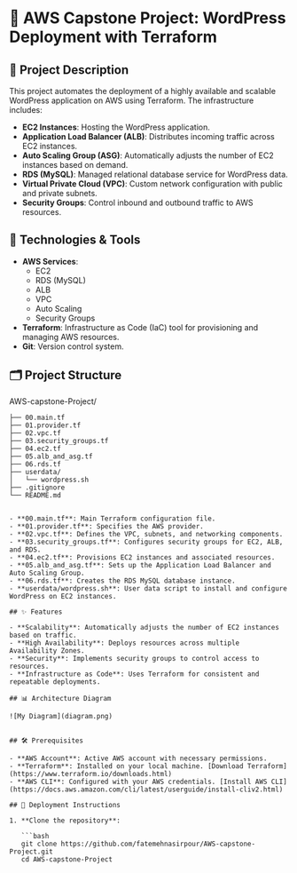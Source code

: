 # 🚀 AWS Capstone Project: WordPress Deployment with Terraform

## 📘 Project Description

This project automates the deployment of a highly available and scalable WordPress application on AWS using Terraform. The infrastructure includes:

- **EC2 Instances**: Hosting the WordPress application.
- **Application Load Balancer (ALB)**: Distributes incoming traffic across EC2 instances.
- **Auto Scaling Group (ASG)**: Automatically adjusts the number of EC2 instances based on demand.
- **RDS (MySQL)**: Managed relational database service for WordPress data.
- **Virtual Private Cloud (VPC)**: Custom network configuration with public and private subnets.
- **Security Groups**: Control inbound and outbound traffic to AWS resources.

## 🧰 Technologies & Tools

- **AWS Services**:
  - EC2
  - RDS (MySQL)
  - ALB
  - VPC
  - Auto Scaling
  - Security Groups
- **Terraform**: Infrastructure as Code (IaC) tool for provisioning and managing AWS resources.
- **Git**: Version control system.

## 🗂️ Project Structure


AWS-capstone-Project/

```
├── 00.main.tf
├── 01.provider.tf
├── 02.vpc.tf
├── 03.security_groups.tf
├── 04.ec2.tf
├── 05.alb_and_asg.tf
├── 06.rds.tf
├── userdata/
│   └── wordpress.sh
├── .gitignore
└── README.md


- **00.main.tf**: Main Terraform configuration file.
- **01.provider.tf**: Specifies the AWS provider.
- **02.vpc.tf**: Defines the VPC, subnets, and networking components.
- **03.security_groups.tf**: Configures security groups for EC2, ALB, and RDS.
- **04.ec2.tf**: Provisions EC2 instances and associated resources.
- **05.alb_and_asg.tf**: Sets up the Application Load Balancer and Auto Scaling Group.
- **06.rds.tf**: Creates the RDS MySQL database instance.
- **userdata/wordpress.sh**: User data script to install and configure WordPress on EC2 instances.

## ✨ Features

- **Scalability**: Automatically adjusts the number of EC2 instances based on traffic.
- **High Availability**: Deploys resources across multiple Availability Zones.
- **Security**: Implements security groups to control access to resources.
- **Infrastructure as Code**: Uses Terraform for consistent and repeatable deployments.

## 📊 Architecture Diagram

![My Diagram](diagram.png)


## 🛠️ Prerequisites

- **AWS Account**: Active AWS account with necessary permissions.
- **Terraform**: Installed on your local machine. [Download Terraform](https://www.terraform.io/downloads.html)
- **AWS CLI**: Configured with your AWS credentials. [Install AWS CLI](https://docs.aws.amazon.com/cli/latest/userguide/install-cliv2.html)

## 🚀 Deployment Instructions

1. **Clone the repository**:

   ```bash
   git clone https://github.com/fatemehnasirpour/AWS-capstone-Project.git
   cd AWS-capstone-Project